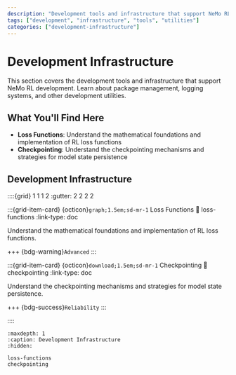 ```yaml
---
description: "Development tools and infrastructure that support NeMo RL development."
tags: ["development", "infrastructure", "tools", "utilities"]
categories: ["development-infrastructure"]
---
```


# Development Infrastructure

This section covers the development tools and infrastructure that support NeMo RL development. Learn about package management, logging systems, and other development utilities.

## What You'll Find Here

- **Loss Functions**: Understand the mathematical foundations and implementation of RL loss functions
- **Checkpointing**: Understand the checkpointing mechanisms and strategies for model state persistence

## Development Infrastructure

::::{grid} 1 1 1 2
:gutter: 2 2 2 2

:::{grid-item-card} {octicon}`graph;1.5em;sd-mr-1` Loss Functions
:link: loss-functions
:link-type: doc

Understand the mathematical foundations and implementation of RL loss functions.

+++
{bdg-warning}`Advanced`
:::

:::{grid-item-card} {octicon}`download;1.5em;sd-mr-1` Checkpointing
:link: checkpointing
:link-type: doc

Understand the checkpointing mechanisms and strategies for model state persistence.

+++
{bdg-success}`Reliability`
:::

::::

```{toctree}
:maxdepth: 1
:caption: Development Infrastructure
:hidden:

loss-functions
checkpointing
``` 